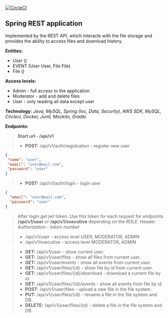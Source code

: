 [![CircleCI](https://circleci.com/gh/jmoloko/SpringRESTLogger/tree/circleci-project-setup.svg?style=svg)](https://circleci.com/gh/jmoloko/SpringRESTLogger/tree/circleci-project-setup)
## Spring REST application
Implemented by the REST API, which interacts with the file storage and provides the ability to access files and download history.

**Entities:**
* User ()
* EVENT (User User, File File)
* File ()

**Access levels:**
* Admin - full access to the application
* Moderator - add and delete files
* User - only reading all data except user

**Technology:** _Java, MySQL, Spring (Ioc, Data, Security), AWS SDK, MySQL, Circleci, Docker, Junit, Mockito, Gradle._

**Endpoints:**
> **Start url - /api/v1**

> * **POST:** /api/v1/auth/registration - register new user
 ```json
{
  "name": "user",
  "email": "user@mail.com",
  "password": "user"
}
```
> * **POST:** /api/v1/auth/login - login user
```json
{
  "email": "user@mail.com",
  "password": "user"
}
```

> After login get jwt token. Use this token for each request for endpoints **/api/v1/user** 
> or **/api/v1/executive** depending on the _ROLE_.
> Header _Authorization_ - _token-number_

> * /api/v1/user - access level USER, MODERATOR, ADMIN
> * /api/v1/executive - access level MODERATOR, ADMIN

> * **GET:** /api/v1/user - show current user.
> * **GET:** /api/v1/user/files - show all files from current user.
> * **GET:** /api/v1/user/events - show all events from current user.
> * **GET:** /api/v1/user/files/{id} - show file by id from current user.
> * **GET:** /api/v1/user/files/{id}/download - download a current file by id.
> * **GET:** /api/v1/user/files/{id}/events - show all events from file by id.
> * **POST:** /api/v1/user/files - upload a new file in the file system.
> * **PUT:** /api/v1/user/files/{id} - rename a file in the file system and DB.
> * **DELETE:** /api/v1/user/files/{id} - delete a file in the file system and DB.
> 